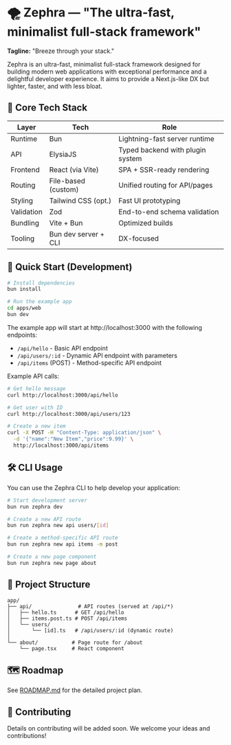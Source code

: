 # 🌪️ Zephra — "The ultra-fast, minimalist full-stack framework"

**Tagline:** "Breeze through your stack."

Zephra is an ultra-fast, minimalist full-stack framework designed for building modern web applications with exceptional performance and a delightful developer experience. It aims to provide a Next.js-like DX but lighter, faster, and with less bloat.

## 🔧 Core Tech Stack

| Layer      | Tech                | Role                             |
|------------|---------------------|----------------------------------|
| Runtime    | Bun                 | Lightning-fast server runtime    |
| API        | ElysiaJS            | Typed backend with plugin system |
| Frontend   | React (via Vite)    | SPA + SSR-ready rendering        |
| Routing    | File-based (custom) | Unified routing for API/pages    |
| Styling    | Tailwind CSS (opt.) | Fast UI prototyping              |
| Validation | Zod                 | End-to-end schema validation     |
| Bundling   | Vite + Bun          | Optimized builds                 |
| Tooling    | Bun dev server + CLI| DX-focused                       |

## 🚀 Quick Start (Development)

```bash
# Install dependencies
bun install

# Run the example app
cd apps/web
bun dev
```

The example app will start at http://localhost:3000 with the following endpoints:

- `/api/hello` - Basic API endpoint
- `/api/users/:id` - Dynamic API endpoint with parameters
- `/api/items` (POST) - Method-specific API endpoint

Example API calls:

```bash
# Get hello message
curl http://localhost:3000/api/hello

# Get user with ID
curl http://localhost:3000/api/users/123

# Create a new item
curl -X POST -H "Content-Type: application/json" \
  -d '{"name":"New Item","price":9.99}' \
  http://localhost:3000/api/items
```

## 🛠️ CLI Usage

You can use the Zephra CLI to help develop your application:

```bash
# Start development server
bun run zephra dev

# Create a new API route
bun run zephra new api users/[id]

# Create a method-specific API route
bun run zephra new api items -m post

# Create a new page component
bun run zephra new page about
```

## 📂 Project Structure

```
app/
├── api/               # API routes (served at /api/*)
│   ├── hello.ts      # GET /api/hello
│   ├── items.post.ts # POST /api/items
│   └── users/
│       └── [id].ts   # /api/users/:id (dynamic route)
│
└── about/           # Page route for /about
    └── page.tsx     # React component
```

## 🗺️ Roadmap

See [ROADMAP.md](ROADMAP.md) for the detailed project plan.

## 🤝 Contributing

Details on contributing will be added soon. We welcome your ideas and contributions! 